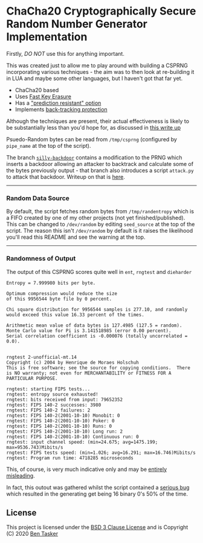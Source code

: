ChaCha20 Cryptographically Secure Random Number Generator Implementation
==========================================================================


Firstly, *DO NOT* use this for anything important.

This was created just to allow me to play around with building a CSPRNG incorporating various techniques - the aim was to then look at re-building it in LUA and maybe some other languages, but I haven't got that far yet.

* ChaCha20 based
* Uses [Fast Key Erasure](https://www.bentasker.co.uk/blog/software-development/689-writing-a-chacha20-based-csprng#fastkeyerasure)
* Has a ["prediction resistant" option](https://www.bentasker.co.uk/blog/software-development/689-writing-a-chacha20-based-csprng#predictionresistance)
* Implements [back-tracking protection](https://www.bentasker.co.uk/blog/software-development/689-writing-a-chacha20-based-csprng#backtracking)

Although the techniques are present, their actual effectiveness is likely to be substantially less than you'd hope for, as discussed in [this write up](https://www.bentasker.co.uk/blog/software-development/689-writing-a-chacha20-based-csprng)

Psuedo-Random bytes can be read from `/tmp/csprng` (configured by `pipe_name` at the top of the script).

The branch [`silly-backdoor`](https://github.com/bentasker/csprng-experimentation/tree/silly-backdoor) contains a modification to the PRNG which inserts a backdoor allowing an attacker to backtrack and calculate some of the bytes previously output - that branch also introduces a script `attack.py` to attack that backdoor. Writeup on that is [here](https://www.bentasker.co.uk/blog/software-development/689-writing-a-chacha20-based-csprng#backdoor).



----

### Random Data Source

By default, the script fetches random bytes from `/tmp/randentropy` which is a FIFO created by one of my other projects (not yet finished/published). This can be changed to `/dev/random` by editing `seed_source` at the top of the script. The reason this isn't `/dev/random` by default is it raises the likelihood you'll read this README and see the warning at the top.

----

### Randomness of Output

The output of this CSPRNG scores quite well in `ent`, `rngtest` and `dieharder`

    Entropy = 7.999980 bits per byte.

    Optimum compression would reduce the size
    of this 9956544 byte file by 0 percent.

    Chi square distribution for 9956544 samples is 277.10, and randomly
    would exceed this value 16.33 percent of the times.

    Arithmetic mean value of data bytes is 127.4985 (127.5 = random).
    Monte Carlo value for Pi is 3.141518985 (error 0.00 percent).
    Serial correlation coefficient is -0.000076 (totally uncorrelated = 0.0).


    rngtest 2-unofficial-mt.14
    Copyright (c) 2004 by Henrique de Moraes Holschuh
    This is free software; see the source for copying conditions.  There is NO warranty; not even for MERCHANTABILITY or FITNESS FOR A PARTICULAR PURPOSE.

    rngtest: starting FIPS tests...
    rngtest: entropy source exhausted!
    rngtest: bits received from input: 79652352
    rngtest: FIPS 140-2 successes: 3980
    rngtest: FIPS 140-2 failures: 2
    rngtest: FIPS 140-2(2001-10-10) Monobit: 0
    rngtest: FIPS 140-2(2001-10-10) Poker: 0
    rngtest: FIPS 140-2(2001-10-10) Runs: 0
    rngtest: FIPS 140-2(2001-10-10) Long run: 2
    rngtest: FIPS 140-2(2001-10-10) Continuous run: 0
    rngtest: input channel speed: (min=24.675; avg=1475.199; max=9536.743)Mibits/s
    rngtest: FIPS tests speed: (min=1.026; avg=16.291; max=16.746)Mibits/s
    rngtest: Program run time: 4718285 microseconds


This, of course, is very much indicative only and may be [entirely misleading](https://www.bentasker.co.uk/documentation/security/287-understanding-the-difficulty-of-assessing-entropy).

In fact, this outout was gathered whilst the script contained a [serious bug](https://www.bentasker.co.uk/blog/software-development/689-writing-a-chacha20-based-csprng#theresabuginmybackdoor) which resulted in the generating get being 16 binary 0's 50% of the time.



License
--------

This project is licensed under the [BSD 3 Clause License](https://opensource.org/licenses/BSD-3-Clause) and is Copyright (C) 2020 [Ben Tasker](https://www.bentasker.co.uk)
